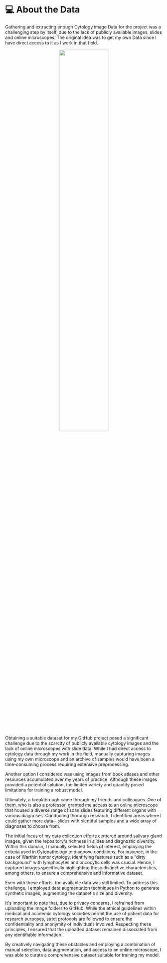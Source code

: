 # 💻 About the Data

Gathering and extracting enough Cytology image Data for the project was a challenging step by itself, due to the lack of publicly available images, slides and online microscopes. The original idea was to get my own Data since I have direct access to it as I work in that field.

<p align="center">
  <img src="https://imgtr.ee/images/2023/07/15/bb05317d3b2f007d0496feed3f64e146.jpeg" width="56%">
  
Obtaining a suitable dataset for my GitHub project posed a significant challenge due to the scarcity of publicly available cytology images and the lack of online microscopes with slide data. While I had direct access to cytology data through my work in the field, manually capturing images using my own microscope and an archive of samples would have been a time-consuming process requiring extensive preprocessing.

Another option I considered was using images from book atlases and other resources accumulated over my years of practice. Although these images provided a potential solution, the limited variety and quantity posed limitations for training a robust model.

Ultimately, a breakthrough came through my friends and colleagues. One of them, who is also a professor, granted me access to an online microscope that housed a diverse range of scan slides featuring different organs with various diagnoses. Conducting thorough research, I identified areas where I could gather more data—slides with plentiful samples and a wide array of diagnoses to choose from.

The initial focus of my data collection efforts centered around salivary gland images, given the repository's richness in slides and diagnostic diversity. Within this domain, I manually selected fields of interest, employing the criteria used in Cytopathology to diagnose conditions. For instance, in the case of Warthin tumor cytology, identifying features such as a "dirty background" with lymphocytes and oncocytic cells was crucial. Hence, I captured images specifically highlighting these distinctive characteristics, among others, to ensure a comprehensive and informative dataset.

Even with these efforts, the available data was still limited. To address this challenge, I employed data augmentation techniques in Python to generate synthetic images, augmenting the dataset's size and diversity.

It's important to note that, due to privacy concerns, I refrained from uploading the image folders to GitHub. While the ethical guidelines within medical and academic cytology societies permit the use of patient data for research purposes, strict protocols are followed to ensure the confidentiality and anonymity of individuals involved. Respecting these principles, I ensured that the uploaded dataset remained dissociated from any identifiable information.

By creatively navigating these obstacles and employing a combination of manual selection, data augmentation, and access to an online microscope, I was able to curate a comprehensive dataset suitable for training my model.
